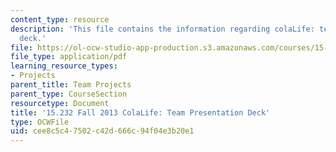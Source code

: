 ```yaml
---
content_type: resource
description: 'This file contains the information regarding colaLife: team presentation
  deck.'
file: https://ol-ocw-studio-app-production.s3.amazonaws.com/courses/15-232-business-model-innovation-global-health-in-frontier-markets-fall-2013/cee8c5c47502c42d666c94f04e3b20e1_MIT15_232F13_t2_presentatn.pdf
file_type: application/pdf
learning_resource_types:
- Projects
parent_title: Team Projects
parent_type: CourseSection
resourcetype: Document
title: '15.232 Fall 2013 ColaLife: Team Presentation Deck'
type: OCWFile
uid: cee8c5c4-7502-c42d-666c-94f04e3b20e1
---
```

